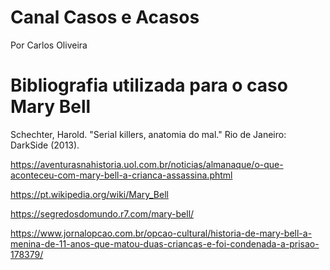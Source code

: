 # Canal Casos e Acasos
Por Carlos Oliveira

# Bibliografia utilizada para o caso Mary Bell

Schechter, Harold. "Serial killers, anatomia do mal." Rio de Janeiro: DarkSide (2013).

https://aventurasnahistoria.uol.com.br/noticias/almanaque/o-que-aconteceu-com-mary-bell-a-crianca-assassina.phtml

https://pt.wikipedia.org/wiki/Mary_Bell

https://segredosdomundo.r7.com/mary-bell/

https://www.jornalopcao.com.br/opcao-cultural/historia-de-mary-bell-a-menina-de-11-anos-que-matou-duas-criancas-e-foi-condenada-a-prisao-178379/
